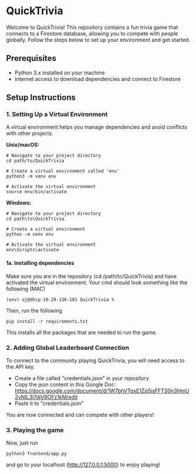 # QuickTrivia

Welcome to QuickTrivia! This repository contains a fun trivia game that connects to a Firestore database, allowing you to compete with people globally. Follow the steps below to set up your environment and get started.

## Prerequisites

- Python 3.x installed on your machine
- Internet access to download dependencies and connect to Firestore

## Setup Instructions

### 1. Setting Up a Virtual Environment

A virtual environment helps you manage dependencies and avoid conflicts with other projects.

**Unix/macOS:**

```
# Navigate to your project directory
cd path/to/QuickTrivia

# Create a virtual environment called 'env' 
python3 -m venv env

# Activate the virtual environment
source env/bin/activate
```

**Windows:**
```
# Navigate to your project directory
cd path\to\QuickTrivia

# Create a virtual environment
python -m venv env

# Activate the virtual environment
env\Scripts\activate
```
#### 1a. Installing dependencies
Make sure you are in the repository (cd /path/to/QuickTrivia) and have activated the virtual environment. Your cmd should look something like the following (MAC)
```
(env) oj@dhcp-10-29-136-181 QuickTrivia %
```

Then, run the following
```
pip install -r requirements.txt
```

This installs all the packages that are needed to run the game.

### 2. Adding Global Leaderboard Connection
To connect to the community playing QuickTrivia, you will need access to the API key.

- Create a file called "credentials.json" in your repository
- Copy the json content in this Google Doc: https://docs.google.com/document/d/1W7bhVTqxE1Zp5jsFFTS0n3HmU2yNIL3l7djV9OFz1kM/edit
- Paste it to "credentials.json"

You are now connected and can compete with other players!

### 3. Playing the game
Now, just run
```
python3 frontend/app.py
```
and go to your localhost (http://127.0.0.1:5000) to enjoy playing!
